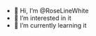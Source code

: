 - 👋 Hi, I’m @RoseLineWhite
- 👀 I’m interested in it
- 🌱 I’m currently learning it


<!---
RoseLineWhite/RoseLineWhite is a ✨ special ✨ repository because its `README.md` (this file) appears on your GitHub profile.
You can click the Preview link to take a look at your changes.
--->
